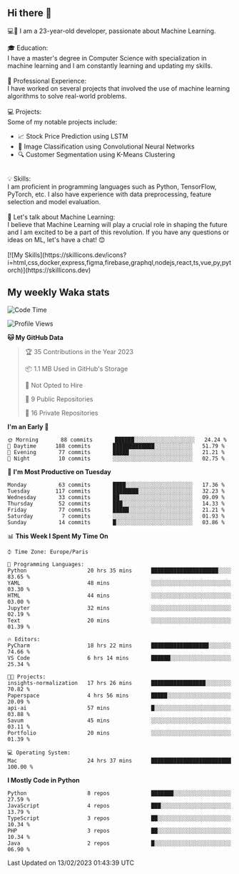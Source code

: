## Hi there 👋

💻🤖 I am a 23-year-old developer, passionate about Machine Learning.</br>

🎓 Education:</br>
I have a master's degree in Computer Science with specialization in machine learning and I am constantly learning and updating my skills.
</br></br>
💼 Professional Experience:</br>
I have worked on several projects that involved the use of machine learning algorithms to solve real-world problems.
</br></br>
💻 Projects:</br>
Some of my notable projects include:
</br>
- 📈 Stock Price Prediction using LSTM</br>
- 🤖 Image Classification using Convolutional Neural Networks</br>
- 🔍 Customer Segmentation using K-Means Clustering</br>
</br>
💡 Skills:</br>
I am proficient in programming languages such as Python, TensorFlow, PyTorch, etc. I also have experience with data preprocessing, feature selection and model evaluation.
</br></br>
💬 Let's talk about Machine Learning:</br>
I believe that Machine Learning will play a crucial role in shaping the future and I am excited to be a part of this revolution. If you have any questions or ideas on ML, let's have a chat! 😊
</br></br>
[![My Skills](https://skillicons.dev/icons?i=html,css,docker,express,figma,firebase,graphql,nodejs,react,ts,vue,py,pytorch)](https://skillicons.dev)

## My weekly Waka stats

<!--START_SECTION:waka-->
![Code Time](http://img.shields.io/badge/Code%20Time-3%2C376%20hrs%2010%20mins-blue)

![Profile Views](http://img.shields.io/badge/Profile%20Views-5-blue)

**🐱 My GitHub Data** 

> 🏆 35 Contributions in the Year 2023
 > 
> 📦 1.1 MB Used in GitHub's Storage 
 > 
> 🚫 Not Opted to Hire
 > 
> 📜 9 Public Repositories 
 > 
> 🔑 16 Private Repositories  
 > 
**I'm an Early 🐤** 

```text
🌞 Morning       88 commits       ██████░░░░░░░░░░░░░░░░░░░   24.24 % 
🌆 Daytime      188 commits       █████████████░░░░░░░░░░░░   51.79 % 
🌃 Evening       77 commits       █████░░░░░░░░░░░░░░░░░░░░   21.21 % 
🌙 Night         10 commits       ░░░░░░░░░░░░░░░░░░░░░░░░░   02.75 % 

```
📅 **I'm Most Productive on Tuesday** 

```text
Monday          63 commits       ████░░░░░░░░░░░░░░░░░░░░░   17.36 % 
Tuesday        117 commits       ████████░░░░░░░░░░░░░░░░░   32.23 % 
Wednesday       33 commits       ██░░░░░░░░░░░░░░░░░░░░░░░   09.09 % 
Thursday        52 commits       ███░░░░░░░░░░░░░░░░░░░░░░   14.33 % 
Friday          77 commits       █████░░░░░░░░░░░░░░░░░░░░   21.21 % 
Saturday         7 commits       ░░░░░░░░░░░░░░░░░░░░░░░░░   01.93 % 
Sunday          14 commits       █░░░░░░░░░░░░░░░░░░░░░░░░   03.86 % 

```


📊 **This Week I Spent My Time On** 

```text
⌚︎ Time Zone: Europe/Paris

💬 Programming Languages: 
Python                   20 hrs 35 mins      █████████████████████░░░░   83.65 % 
YAML                     48 mins             ░░░░░░░░░░░░░░░░░░░░░░░░░   03.30 % 
HTML                     44 mins             ░░░░░░░░░░░░░░░░░░░░░░░░░   03.00 % 
Jupyter                  32 mins             ░░░░░░░░░░░░░░░░░░░░░░░░░   02.19 % 
Text                     20 mins             ░░░░░░░░░░░░░░░░░░░░░░░░░   01.39 % 

🔥 Editors: 
PyCharm                  18 hrs 22 mins      ██████████████████░░░░░░░   74.66 % 
VS Code                  6 hrs 14 mins       ██████░░░░░░░░░░░░░░░░░░░   25.34 % 

🐱‍💻 Projects: 
insights-normalization   17 hrs 26 mins      █████████████████░░░░░░░░   70.82 % 
Paperspace               4 hrs 56 mins       █████░░░░░░░░░░░░░░░░░░░░   20.09 % 
api-ai                   57 mins             █░░░░░░░░░░░░░░░░░░░░░░░░   03.88 % 
Savum                    45 mins             ░░░░░░░░░░░░░░░░░░░░░░░░░   03.11 % 
Portfolio                20 mins             ░░░░░░░░░░░░░░░░░░░░░░░░░   01.39 % 

💻 Operating System: 
Mac                      24 hrs 37 mins      █████████████████████████   100.00 % 

```

**I Mostly Code in Python** 

```text
Python                   8 repos             ███████░░░░░░░░░░░░░░░░░░   27.59 % 
JavaScript               4 repos             ███░░░░░░░░░░░░░░░░░░░░░░   13.79 % 
TypeScript               3 repos             ██░░░░░░░░░░░░░░░░░░░░░░░   10.34 % 
PHP                      3 repos             ██░░░░░░░░░░░░░░░░░░░░░░░   10.34 % 
Java                     2 repos             █░░░░░░░░░░░░░░░░░░░░░░░░   06.90 % 

```



 Last Updated on 13/02/2023 01:43:39 UTC
<!--END_SECTION:waka-->
